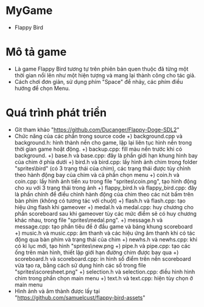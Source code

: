 # MyGame
  - Flappy Bird
# Mô tả game
  - Là game Flappy Bird tương tự trên phiên bản quen thuộc đã từng một thời gian nổi lên như một hiện tượng 
  và mang lại thành công cho tác giả.
  - Cách chơi đơn giản, sử dụng phím "Space" để nhảy, các phím điều hướng để chọn Menu.
# Quá trình phát triển 
  - Git tham khảo "https://github.com/Ducanger/Flappy-Doge-SDL2"
  - Chức năng của các phần trong source code
    +) background.cpp và background.h: hình thành nền cho game, lặp lại liên tục hình nền trong thời gian game hoặt động.
    +) backup.cpp: fill màu nền trước khi có background.
    +) base.h và base.cpp: đây là phần giới hạn khung hình bay của chim ở phía dưới
    +) bird.h và bird.cpp: lấy hình ảnh chim trong folder "sprites\bird" (có 3 trạng thái của chim), các trạng thái được 
    tùy chỉnh theo hành động bay của chim và cả phần chọn menu
    +) coin.h và coin.cpp: lấy hình ảnh tiền xu trong file "sprites\coin.png", tạo hình động cho xu với 3 trạng thái trong ảnh 
    +) flappy_bird.h và flappy_bird.cpp: đây là phần chính để điều chỉnh hành động của chim theo các nút bấm trên bàn phím (không 
    có tương tác với chuột)
    +) flash.h và flash.cpp: tạo hiệu ứng flash khi gameover
    +) medal.h và medal.cpp: huy chương cho phần scoreboard sau khi gameover tùy các mức điểm sẽ có huy chương khác nhau, trong 
    file "sprites\medal.png".
    +) message.h và message.cpp: tạo phần tiêu đề ở đầu game và bảng khung scoreboard
    +) music.h và music.cpp: âm thanh và các hiệu ứng âm thanh khi có tác động qua bàn phím và trạng thái của chim 
    +) newhs.h và newhs.cpp: khi có kỉ lục mới, tạo hình "sprites\new.png
    +) pipe.h và pipe.cpp: tạo các ống trên màn hình, thiết lập giới hạn đường chim được bay qua
    +) scoreboard.h và scoreboard.cpp: in hình số điểm trên nền scoreboard vừa tạo ra, bằng cách sử dụng hình các số trong file
    "sprites\scoresheet.png"
    +) selection.h và selection.cpp: điều hình hình chim trong phần chọn main menu
    +) text.h và text.cpp: hiện tùy chọn ở main menu
  - Hình ảnh và âm thành được lấy tại "https://github.com/samuelcust/flappy-bird-assets"
